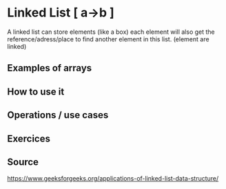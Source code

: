 Linked List [ a->b ]
==

A linked list can store elements (like a box) each element will also get the reference/adress/place to find another element in this list. (element are linked)

## Examples of arrays

## How to use it

## Operations / use cases

## Exercices

## Source

https://www.geeksforgeeks.org/applications-of-linked-list-data-structure/